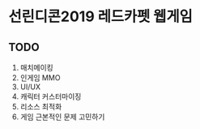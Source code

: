 # 선린디콘2019 레드카펫 웹게임

## TODO
1. 매치메이킹
2. 인게임 MMO 
3. UI/UX
4. 캐릭터 커스터마이징
5. 리소스 최적화
6. 게임 근본적인 문제 고민하기

